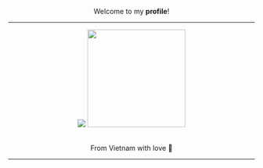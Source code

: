 <body>
  <p align="center">Welcome to my <b>profile</b>!</p>
  <hr>
  <div align="center">
    <a>
      <img src="https://lanyard.kyrie25.dev/api/453518703598764043?gradient=E63C80-FFFFFF&showBanner=true&waveColor=F70767&imgStyle=square&imgBorderRadius=20px" />
    </a>
      <img  src="https://media.tenor.com/25ykirk3P4YAAAAM/oz-oz-yarimasu.gif" width="200" />
  </div>
  <br>
  <p align="center">From Vietnam with love 💖</p>
  <hr>
</body>
